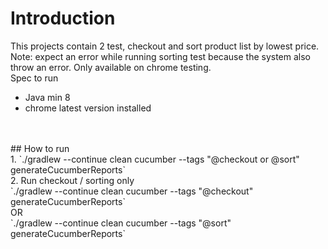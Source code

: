 # Introduction

This projects contain 2 test, checkout and sort product list by lowest price. Note: expect an error while running sorting test because the system also throw an error. Only available on chrome testing.<br>
Spec to run
- Java min 8
- chrome latest version installed
<br>
<br>
## How to run <br>
1. `./gradlew --continue clean cucumber --tags "@checkout or @sort" generateCucumberReports` <br>
2. Run checkout / sorting only <br>
`./gradlew --continue clean cucumber --tags "@checkout" generateCucumberReports`<br> OR <br>
`./gradlew --continue clean cucumber --tags "@sort" generateCucumberReports`
